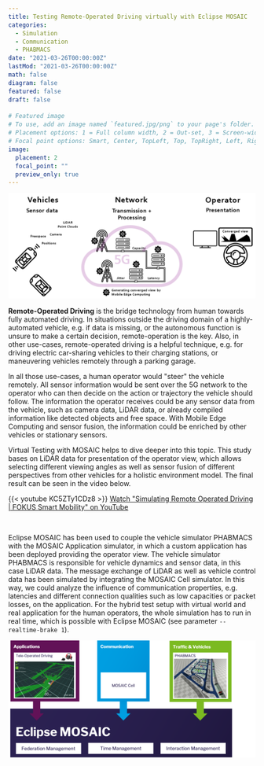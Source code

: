```yaml
---
title: Testing Remote-Operated Driving virtually with Eclipse MOSAIC
categories:
  - Simulation
  - Communication
  - PHABMACS
date: "2021-03-26T00:00:00Z"
lastMod: "2021-03-26T00:00:00Z"
math: false
diagram: false
featured: false
draft: false

# Featured image
# To use, add an image named `featured.jpg/png` to your page's folder.
# Placement options: 1 = Full column width, 2 = Out-set, 3 = Screen-width
# Focal point options: Smart, Center, TopLeft, Top, TopRight, Left, Right, BottomLeft, Bottom, BottomRight
image:
  placement: 2
  focal_point: ""
  preview_only: true
---
```


![alternative text for search engines](overview.png)

**Remote-Operated Driving** is the bridge technology from human towards fully automated driving. 
In situations outside the driving domain of a highly-automated vehicle, e.g. if data is missing, or the autonomous function is unsure to
make a certain decision, remote-operation is the key. Also, in other use-cases, remote-operated driving is a helpful 
technique, e.g. for driving electric car-sharing vehicles to their charging stations, or maneuvering vehicles remotely through
a parking garage. 

In all those use-cases, a human operator would "steer" the vehicle remotely. All sensor information would be sent over the 5G network
to the operator who can then decide on the action or trajectory the vehicle should follow. The information the operator 
receives could be any sensor data from the vehicle, such as camera data, LiDAR data, 
or already compiled information like detected objects and free space.
With Mobile Edge Computing and sensor fusion, the information could be enriched by other vehicles or stationary sensors.

Virtual Testing with MOSAIC helps to dive deeper into this topic. This study bases on LiDAR data for presentation of the operator view, 
which allows selecting different viewing angles as well as sensor fusion of different perspectives from other vehicles for a 
holistic environment model. The final result can be seen in the video below.

{{< youtube KC5ZTy1CDz8 >}}
<a title="Watch 'Simulating Remote Operated Driving | FOKUS Smart Mobility' on YouTube" href="https://www.youtube.com/watch?v=KC5ZTy1CDz8">
  <i class="fab fa-youtube"></i> Watch "Simulating Remote Operated Driving | FOKUS Smart Mobility" on YouTube
</a>

<br/>

Eclipse MOSAIC has been used to couple the vehicle simulator PHABMACS with the MOSAIC Application
simulator, in which a custom application has been deployed providing the operator view.
The vehicle simulator PHABMACS is responsible for vehicle dynamics and sensor data, in this case LiDAR data.
The message exchange of LiDAR as well as vehicle control data has been simulated by integrating the MOSAIC Cell simulator.
In this way, we could analyze the influence of communication properties, e.g. latencies and 
different connection qualities such as low capacities or packet losses, on the application. 
For the hybrid test setup with virtual world and real application for the human operators, 
the whole simulation has to run in real time, which is possible with Eclipse MOSAIC (see parameter `--realtime-brake 1`).

![Tele-Operated Driving Simulation with Eclipse MOSAIC](overview_mosaic.png)
